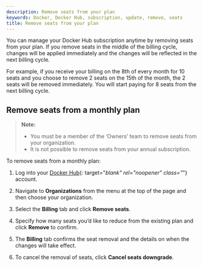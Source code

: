 ```yaml
---
description: Remove seats from your plan
keywords: Docker, Docker Hub, subscription, update, remove, seats
title: Remove seats from your plan
---
```


You can manage your Docker Hub subscription anytime by removing seats from your plan. If you remove seats in the middle of the billing cycle, changes will be applied immediately and the changes will be reflected in the next billing cycle.

For example, if you receive your billing on the 8th of every month for 10 seats and you choose to remove 2 seats on the 15th of the month, the 2 seats will be removed immediately. You will start paying for 8 seats from the next billing cycle.

## Remove seats from a monthly plan

> **Note:**
>
> - You must be a member of the ‘Owners’ team to remove seats from your organization.
> - It is not possible to remove seats from your annual subscription.

To remove seats from a monthly plan:

1. Log into your [Docker Hub](https://hub.docker.com){: target="_blank" rel="noopener" class="_"} account.

2. Navigate to **Organizations** from the menu at the top of the page and then choose your organization.

3. Select the **Billing** tab and click **Remove seats**.

4. Specify how many seats you’d like to reduce from the existing plan and click **Remove** to confirm.

5. The **Billing** tab confirms the seat removal and the details on when the changes will take effect.

6. To cancel the removal of seats, click **Cancel seats downgrade**.
